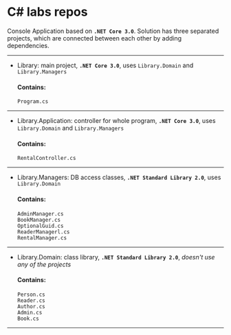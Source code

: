 # C# labs repos


Console Application based on **`.NET Core 3.0`**.
Solution has three separated projects, which are connected between each other by adding dependencies.


------
- Library: main project, **`.NET Core 3.0`**, uses `Library.Domain` and `Library.Managers`
  #### Contains: 
  ```
  Program.cs
  ```
------
- Library.Application: controller for whole program, **`.NET Core 3.0`**, uses `Library.Domain` and `Library.Managers`
  #### Contains: 
  ```
  RentalController.cs
  ```
------
- Library.Managers: DB access classes, **`.NET Standard Library 2.0`**, uses `Library.Domain`
  #### Contains: 
  ```
  AdminManager.cs
  BookManager.cs
  OptionalGuid.cs
  ReaderManagerl.cs
  RentalManager.cs
  ```
------
- Library.Domain: class library, **`.NET Standard Library 2.0`**, *doesn't use any of the projects*
  #### Contains: 
  ```
  Person.cs
  Reader.cs
  Author.cs
  Admin.cs
  Book.cs
  ```
------
